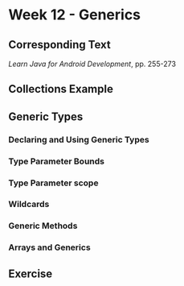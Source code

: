 # Week 12 - Generics

## Corresponding Text
*Learn Java for Android Development*, pp. 255-273


## Collections Example
## Generic Types
### Declaring and Using Generic Types
### Type Parameter Bounds
### Type Parameter scope
### Wildcards
### Generic Methods
### Arrays and Generics
## Exercise
